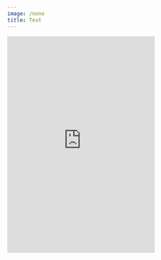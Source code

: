 ```yaml
---
image: /none
title: Test
---
```


<iframe src="https://www.facebook.com/plugins/page.php?href=https%3A%2F%2Fwww.facebook.com%2Fastrolojiyolculugu&tabs=timeline&width=340&height=500&small_header=true&adapt_container_width=true&hide_cover=true&show_facepile=false&appId" width="340" height="500" style="top:-70px;border:none;overflow:hidden" scrolling="no" frameborder="0" allowTransparency="true" allow="encrypted-media"></iframe>
